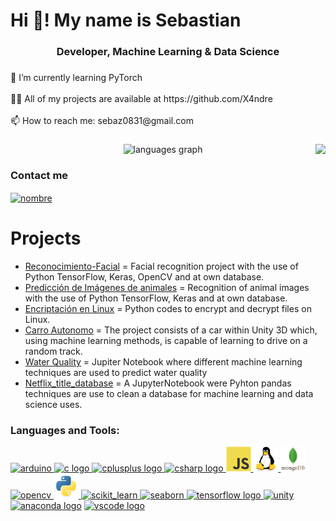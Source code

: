 <h1 align="left">Hi 👋! My name is Sebastian</h1>

###

<h3 align="center">Developer, Machine Learning & Data Science</h3>


###

<p align="left">🌱 I’m currently learning PyTorch<br><br>👨‍💻 All of my projects are available at https://github.com/X4ndre <br><br>📫 How to reach me: sebaz0831@gmail.com</p>

###

<img align="right" height="270" src="https://i.pinimg.com/originals/60/df/77/60df77c5e60f20045cedef89c57010c5.gif"  />

###

<div align="center">
  <img src="https://github-readme-stats.vercel.app/api/top-langs?username=X4ndre&locale=en&hide_title=false&layout=compact&card_width=320&langs_count=5&theme=dracula&hide_border=false" height="150" alt="languages graph"  />
</div>

###

<h3 align="left">Contact me</h3>
<p align="left">
<a href="https://www.linkedin.com/in/sebasti%C3%A1n-azamar-avil%C3%A9s-aa3018260/" target="blank"><img align="center" src="https://raw.githubusercontent.com/rahuldkjain/github-profile-readme-generator/master/src/images/icons/Social/linked-in-alt.svg" alt="nombre" height="30" width="40" /></a>
</p>

###


[//]: <img aling="right" alt="PACMAN" width="500px" src="https://user-images.githubusercontent.com/93948426/189583870-8e82722c-c663-4b59-a6d6-fa6922ff9d0d.gif" style="padding-right:10px;" />


<h1 align="left">Projects</h1>

- [Reconocimiento-Facial](https://github.com/X4ndre/Reconocimiento-Facial) = Facial recognition project with the use of Python TensorFlow, Keras, OpenCV and at own database.
- [Predicción de Imágenes de animales](https://github.com/X4ndre/Prediccion_Imagenes/tree/main) = Recognition of animal images with the use of Python TensorFlow, Keras and at own database.
- [Encriptación en Linux](https://github.com/X4ndre/Encriptacion-Linux) = Python codes to encrypt and decrypt files on Linux.
- [Carro Autonomo](https://github.com/X4ndre/Carro-Autonomo) = The project consists of a car within Unity 3D which, using machine learning methods, is capable of learning to drive on a random track.
- [Water Quality](https://github.com/X4ndre/Water_Quality) = Jupiter Notebook where different machine learning techniques are used to predict water quality
- [Netflix_title_database](https://github.com/X4ndre/Netflix_titles_database) = A JupyterNotebook were Pyhton pandas techniques are use to clean a database for machine learning and data science uses.



### Languages and Tools:

<p align="left"> 
  <a href="https://www.arduino.cc/" target="_blank" rel="noreferrer"> <img src="https://cdn.worldvectorlogo.com/logos/arduino-1.svg" alt="arduino" width="40" height="40"/> </a> 
  <a href="https://www.cprogramming.com/" target="_blank" rel="noreferrer"> <img src="https://cdn.jsdelivr.net/gh/devicons/devicon/icons/c/c-line.svg" height="40" alt="c logo"  /> </a> 
  <a href="https://www.w3schools.com/cpp/" target="_blank" rel="noreferrer"> <img src="https://cdn.jsdelivr.net/gh/devicons/devicon/icons/cplusplus/cplusplus-line.svg" height="40" alt="cplusplus logo"  /> </a> 
  <a href="https://www.w3schools.com/cs/" target="_blank" rel="noreferrer"> <img src="https://cdn.jsdelivr.net/gh/devicons/devicon/icons/csharp/csharp-line.svg" height="40" alt="csharp logo"  /> </a> 
  <a href="https://developer.mozilla.org/en-US/docs/Web/JavaScript" target="_blank" rel="noreferrer"> <img src="https://raw.githubusercontent.com/devicons/devicon/master/icons/javascript/javascript-original.svg" alt="javascript" width="40" height="40"/> </a> 
  <a href="https://www.linux.org/" target="_blank" rel="noreferrer"> <img src="https://raw.githubusercontent.com/devicons/devicon/master/icons/linux/linux-original.svg" alt="linux" width="40" height="40"/> </a> 
  <a href="https://www.mongodb.com/" target="_blank" rel="noreferrer"> <img src="https://raw.githubusercontent.com/devicons/devicon/master/icons/mongodb/mongodb-original-wordmark.svg" alt="mongodb" width="40" height="40"/> </a> 
  <a href="https://opencv.org/" target="_blank" rel="noreferrer"> <img src="https://www.vectorlogo.zone/logos/opencv/opencv-icon.svg" alt="opencv" width="40" height="40"/> </a> 
  <a href="https://www.python.org" target="_blank" rel="noreferrer"> <img src="https://raw.githubusercontent.com/devicons/devicon/master/icons/python/python-original.svg" alt="python" width="40" height="40"/> </a> 
  <a href="https://scikit-learn.org/" target="_blank" rel="noreferrer"> <img src="https://upload.wikimedia.org/wikipedia/commons/0/05/Scikit_learn_logo_small.svg" alt="scikit_learn" width="40" height="40"/> </a> 
  <a href="https://seaborn.pydata.org/" target="_blank" rel="noreferrer"> <img src="https://seaborn.pydata.org/_images/logo-mark-lightbg.svg" alt="seaborn" width="40" height="40"/> </a> <a href="https://www.tensorflow.org" target="_blank" rel="noreferrer"> <img src="https://cdn.jsdelivr.net/gh/devicons/devicon/icons/tensorflow/tensorflow-original.svg" height="40" alt="tensorflow logo"  /> </a> 
  <a href="https://unity.com/" target="_blank" rel="noreferrer"> <img src="https://www.vectorlogo.zone/logos/unity3d/unity3d-icon.svg" alt="unity" width="40" height="40"/> </a> 
  <a href="https://anaconda.org/" target="_blank" rel="noreferrer"><img src="https://cdn.jsdelivr.net/gh/devicons/devicon/icons/anaconda/anaconda-original.svg" height="40" alt="anaconda logo"  /></a>
<a href="https://code.visualstudio.com/" target="_blank" rel="noreferrer"><img src="https://cdn.jsdelivr.net/gh/devicons/devicon/icons/vscode/vscode-original.svg" height="40" alt="vscode logo"  /></a></p>


<br />
<br />

